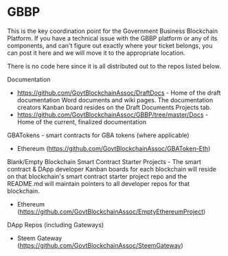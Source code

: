 # GBBP
This is the key coordination point for the Government Business Blockchain Platform.  If you have a technical issue with the GBBP platform or any of its components, and can't figure out exactly where your ticket belongs, you can post it here and we will move it to the appropriate location. 

There is no code here since it is all distributed out to the repos listed below.

Documentation 
  * https://github.com/GovtBlockchainAssoc/DraftDocs - Home of the draft documentation Word documents and wiki pages.  The documentation creators Kanban board resides on the Draft Documents Projects tab.
  * https://github.com/GovtBlockchainAssoc/GBBP/tree/master/Docs - Home of the current, finalized documentation

GBATokens - smart contracts for GBA tokens (where applicable)
 * Ethereum (https://github.com/GovtBlockchainAssoc/GBAToken-Eth)
  
Blank/Empty Blockchain Smart Contract Starter Projects - The smart contract & DApp developer Kanban boards for each blockchain will reside on that blockchain's smart contract starter project repo and the README.md will maintain pointers to all developer repos for that blockchain.
  * Ethereum (https://github.com/GovtBlockchainAssoc/EmptyEthereumProject)
  
DApp Repos (including Gateways)
  * Steem Gateway (https://github.com/GovtBlockchainAssoc/SteemGateway)


